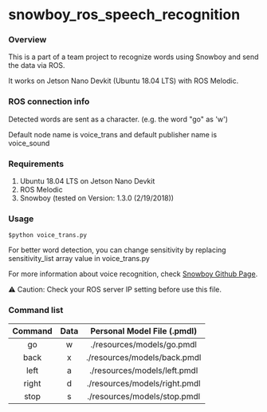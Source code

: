# snowboy_ros_speech_recognition
### Overview

This is a part of a team project to recognize words using Snowboy and send the data via ROS.

It works on Jetson Nano Devkit (Ubuntu 18.04 LTS) with ROS Melodic.



### ROS connection info

Detected words are sent as a character. (e.g. the word "go" as 'w')

Default node name is voice_trans and default publisher name is voice_sound



### Requirements

1. Ubuntu 18.04 LTS on Jetson Nano Devkit
2. ROS Melodic
3. Snowboy (tested on Version: 1.3.0 (2/19/2018))



### Usage

`$python voice_trans.py`

For better word detection, you can change sensitivity by replacing sensitivity_list array value in voice_trans.py

For more information about voice recognition, check [Snowboy Github Page](https://github.com/Kitt-AI/snowboy).

⚠️ Caution: Check your ROS server IP setting before use this file.

[^IP Setting]: ROS_MASTER_URI and ROS_HOSTNAME in bash.



### Command list

| Command | Data |    Personal Model File (.pmdl)    |
| :-----: | :--: | :---------------------------: |
|   go    |  w   |  ./resources/models/go.pmdl   |
|  back   |  x   | ./resources/models/back.pmdl  |
|  left   |  a   | ./resources/models/left.pmdl  |
|  right  |  d   | ./resources/models/right.pmdl |
|  stop   |  s   | ./resources/models/stop.pmdl  |



